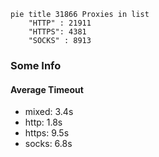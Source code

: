 
```mermaid
pie title 31866 Proxies in list
    "HTTP" : 21911
    "HTTPS": 4381
    "SOCKS" : 8913
```

### Some Info
#### Average Timeout

- mixed: 3.4s
- http: 1.8s
- https: 9.5s
- socks: 6.8s
